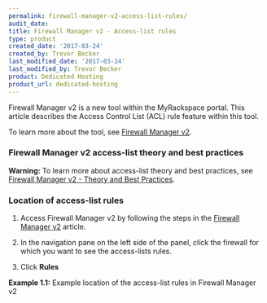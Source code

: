 ```yaml
---
permalink: firewall-manager-v2-access-list-rules/
audit_date:
title: Firewall Manager v2 - Access-list rules
type: product
created_date: '2017-03-24'
created_by: Trevor Becker
last_modified_date: '2017-03-24'
last_modified_by: Trevor Becker
product: Dedicated Hosting
product_url: dedicated-hosting
---
```


Firewall Manager v2 is a new tool within the MyRackspace portal. This article describes the Access Control List (ACL) rule feature within this tool. 

To learn more about the tool, see [Firewall Manager v2](https://support.rackspace.com/how-to/firewall-manager-v2).

### Firewall Manager v2 access-list theory and best practices

**Warning:** To learn more about access-list theory and best practices, see [Firewall Manager v2 - Theory and Best Practices](https://support.rackspace.com/how-to/firewall-manager-v2-access-list-theory-and-best-practices).

### Location of access-list rules

1. Access Firewall Manager v2 by following the steps in the [Firewall Manager v2](https://support.rackspace.com/how-to/firewall-manager-v2) article.

2. In the navigation pane on the left side of the panel, click the firewall for which you want to see the access-lists rules.

3. Click **Rules**

  **Example 1.1:** Example location of the access-list rules in Firewall Manager v2
  <!-- Image "FWCPv2 Article 6 Image Rules" --->
